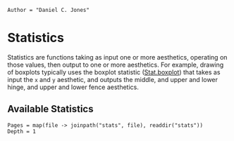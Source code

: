 ```@meta
Author = "Daniel C. Jones"
```

# Statistics

Statistics are functions taking as input one or more aesthetics, operating on
those values, then output to one or more aesthetics. For example, drawing of
boxplots typically uses the boxplot statistic ([Stat.boxplot](@ref)) that takes
as input the `x` and `y` aesthetic, and outputs the middle, and upper and lower
hinge, and upper and lower fence aesthetics.

## Available Statistics

```@contents
Pages = map(file -> joinpath("stats", file), readdir("stats"))
Depth = 1
```
